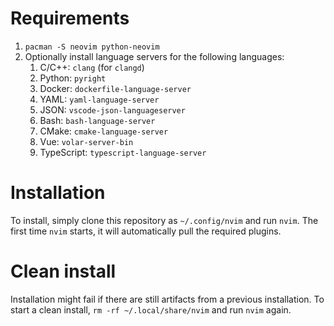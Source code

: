 # Requirements

1. `pacman -S neovim python-neovim`
2. Optionally install language servers for the following languages:
   1. C/C++: `clang` (for `clangd`)
   1. Python: `pyright`
   1. Docker: `dockerfile-language-server`
   1. YAML: `yaml-language-server`
   1. JSON: `vscode-json-languageserver`
   1. Bash: `bash-language-server`
   1. CMake: `cmake-language-server`
   1. Vue: `volar-server-bin`
   1. TypeScript: `typescript-language-server`

# Installation

To install, simply clone this repository as `~/.config/nvim` and run `nvim`.
The first time `nvim` starts, it will automatically pull the required plugins.

# Clean install

Installation might fail if there are still artifacts from a previous installation.
To start a clean install, `rm -rf ~/.local/share/nvim` and run `nvim` again.
